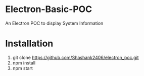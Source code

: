# Electron-Basic-POC
An Electron POC to display System Information

# Installation 
1) git clone https://github.com/Shashank2406/electron_poc.git
2) npm install
3) npm start
